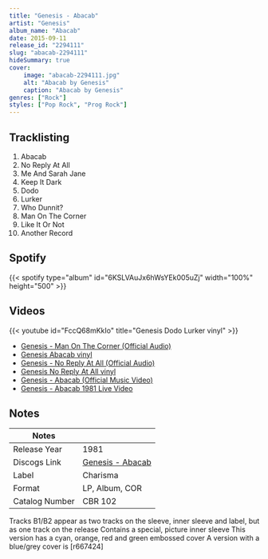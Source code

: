 ```yaml
---
title: "Genesis - Abacab"
artist: "Genesis"
album_name: "Abacab"
date: 2015-09-11
release_id: "2294111"
slug: "abacab-2294111"
hideSummary: true
cover:
    image: "abacab-2294111.jpg"
    alt: "Abacab by Genesis"
    caption: "Abacab by Genesis"
genres: ["Rock"]
styles: ["Pop Rock", "Prog Rock"]
---
```

## Tracklisting
1. Abacab
2. No Reply At All
3. Me And Sarah Jane
4. Keep It Dark
5. Dodo
6. Lurker
7. Who Dunnit?
8. Man On The Corner
9. Like It Or Not
10. Another Record
## Spotify
{{< spotify type="album" id="6KSLVAuJx6hWsYEk005uZj" width="100%" height="500" >}}

## Videos
{{< youtube id="FccQ68mKkIo" title="Genesis   Dodo Lurker vinyl" >}}
- [Genesis - Man On The Corner (Official Audio)](https://www.youtube.com/watch?v=lobAf9x2Asg)
- [Genesis   Abacab vinyl](https://www.youtube.com/watch?v=XohMURJL828)
- [Genesis - No Reply At All (Official Audio)](https://www.youtube.com/watch?v=2O249HU6tUA)
- [Genesis   No Reply At All vinyl](https://www.youtube.com/watch?v=Wax6JhWfZ44)
- [Genesis - Abacab (Official Music Video)](https://www.youtube.com/watch?v=suCNZe3Gwkw)
- [Genesis - Abacab 1981 Live Video](https://www.youtube.com/watch?v=EOK1Y4GJnMc)

## Notes
| Notes          |             |
| ---------------| ----------- |
| Release Year   | 1981 |
| Discogs Link   | [Genesis - Abacab](https://www.discogs.com/release/2294111-Genesis-Abacab) |
| Label          | Charisma |
| Format         | LP, Album, COR |
| Catalog Number | CBR 102 |

Tracks B1/B2 appear as two tracks on the sleeve, inner sleeve and label, but as one track on the release  Contains a special, picture inner sleeve  This version has a cyan, orange, red and green embossed cover  A version with a blue/grey cover is [r667424] 
